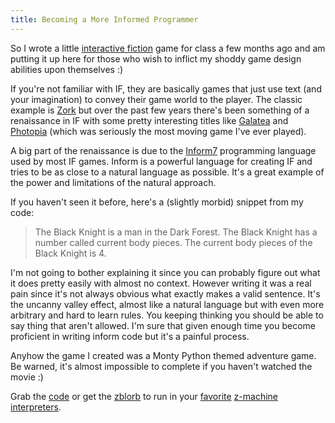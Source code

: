 ```yaml
---
title: Becoming a More Informed Programmer
---
```


So I wrote a little [interactive fiction](http://en.wikipedia.org/wiki/Interactive_fiction) game for class a few months ago and am putting it up here for those who wish to inflict my shoddy game design abilities upon themselves :)

If you're not familiar with IF, they are basically games that just use text (and your imagination) to convey their game world to the player. The classic example is [Zork](http://en.wikipedia.org/wiki/Zork) but over the past few years there's been something of a renaissance in IF with some pretty interesting titles like [Galatea](http://ifdb.tads.org/viewgame?id=urxrv27t7qtu52lb) and [Photopia](http://ifdb.tads.org/viewgame?id=ju778uv5xaswnlpl) (which was seriously the most moving game I've ever played).

A big part of the renaissance is due to the [Inform7](http://inform7.com/) programming language used by most IF games. Inform is a powerful language for creating IF and tries to be as close to a natural language as possible. It's a great example of the power and limitations of the natural approach. 

If you haven't seen it before, here's a (slightly morbid) snippet from my code:

>The Black Knight is a man in the Dark Forest. The Black Knight has a number called current body pieces. The current body pieces of the Black Knight is 4.

I'm not going to bother explaining it since you can probably figure out what it does pretty easily with almost no context. However writing it was a real pain since it's not always obvious what exactly makes a valid sentence. It's the uncanny valley effect, almost like a natural language but with even more arbitrary and hard to learn rules. You keeping thinking you should be able to say thing that aren't allowed. I'm sure that given enough time you become proficient in writing inform code but it's a painful process. 

Anyhow the game I created was a Monty Python themed adventure game. Be warned, it's almost impossible to complete if you haven't watched the movie :)

Grab the [code](code/grail_search.inform) or get the [zblorb](code/grail_search.zblorb) to run in your [favorite](http://ccxvii.net/spatterlight/) [z-machine](http://www.inform-fiction.org/zmachine/windows.html) [interpreters](http://www.inform-fiction.org/zmachine/unix.html).
